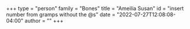 +++
type = "person"
family = "Bones"
title = "Ameilia Susan"
id = "insert number from gramps without the @s"
date = "2022-07-27T12:08:08-04:00"
author = ""
+++
